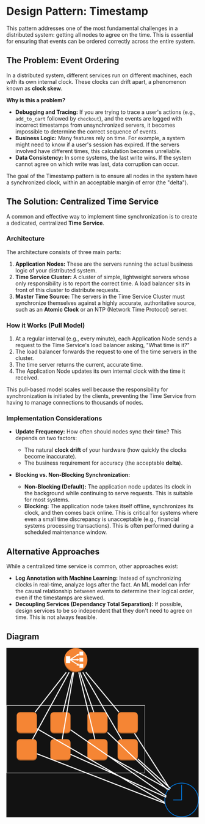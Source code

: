 # Design Pattern: Timestamp

This pattern addresses one of the most fundamental challenges in a distributed system: getting all nodes to agree on the time. This is essential for ensuring that events can be ordered correctly across the entire system.

## The Problem: Event Ordering

In a distributed system, different services run on different machines, each with its own internal clock. These clocks can drift apart, a phenomenon known as **clock skew**.

**Why is this a problem?**

-   **Debugging and Tracing:** If you are trying to trace a user's actions (e.g., `add_to_cart` followed by `checkout`), and the events are logged with incorrect timestamps from unsynchronized servers, it becomes impossible to determine the correct sequence of events.
-   **Business Logic:** Many features rely on time. For example, a system might need to know if a user's session has expired. If the servers involved have different times, this calculation becomes unreliable.
-   **Data Consistency:** In some systems, the last write wins. If the system cannot agree on which write was last, data corruption can occur.

The goal of the Timestamp pattern is to ensure all nodes in the system have a synchronized clock, within an acceptable margin of error (the "delta").

## The Solution: Centralized Time Service

A common and effective way to implement time synchronization is to create a dedicated, centralized **Time Service**.

### Architecture

The architecture consists of three main parts:

1.  **Application Nodes:** These are the servers running the actual business logic of your distributed system.
2.  **Time Service Cluster:** A cluster of simple, lightweight servers whose only responsibility is to report the correct time. A load balancer sits in front of this cluster to distribute requests.
3.  **Master Time Source:** The servers in the Time Service Cluster must synchronize themselves against a highly accurate, authoritative source, such as an **Atomic Clock** or an NTP (Network Time Protocol) server.

### How it Works (Pull Model)

1.  At a regular interval (e.g., every minute), each Application Node sends a request to the Time Service's load balancer asking, "What time is it?"
2.  The load balancer forwards the request to one of the time servers in the cluster.
3.  The time server returns the current, accurate time.
4.  The Application Node updates its own internal clock with the time it received.

This pull-based model scales well because the responsibility for synchronization is initiated by the clients, preventing the Time Service from having to manage connections to thousands of nodes.

### Implementation Considerations

-   **Update Frequency:** How often should nodes sync their time? This depends on two factors:
    -   The natural **clock drift** of your hardware (how quickly the clocks become inaccurate).
    -   The business requirement for accuracy (the acceptable **delta**).

-   **Blocking vs. Non-Blocking Synchronization:**
    -   **Non-Blocking (Default):** The application node updates its clock in the background while continuing to serve requests. This is suitable for most systems.
    -   **Blocking:** The application node takes itself offline, synchronizes its clock, and then comes back online. This is critical for systems where even a small time discrepancy is unacceptable (e.g., financial systems processing transactions). This is often performed during a scheduled maintenance window.

## Alternative Approaches

While a centralized time service is common, other approaches exist:

-   **Log Annotation with Machine Learning:** Instead of synchronizing clocks in real-time, analyze logs after the fact. An ML model can infer the causal relationship between events to determine their logical order, even if the timestamps are skewed.
-   **Decoupling Services (Dependancy Total Separation):** If possible, design services to be so independent that they don't need to agree on time. This is not always feasible.

## Diagram

![Design Pattern Timestamp](diagrams/Design_Pattern_Timestamp.png)
